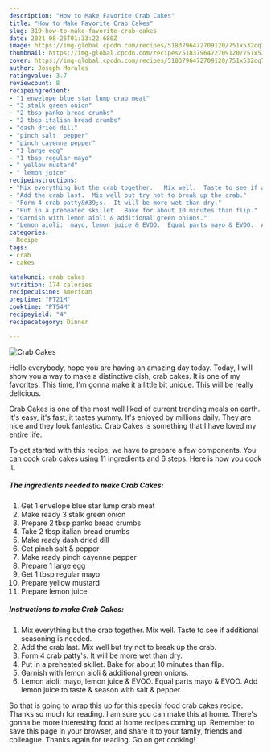```yaml
---
description: "How to Make Favorite Crab Cakes"
title: "How to Make Favorite Crab Cakes"
slug: 319-how-to-make-favorite-crab-cakes
date: 2021-08-25T01:33:22.680Z
image: https://img-global.cpcdn.com/recipes/5183796472709120/751x532cq70/crab-cakes-recipe-main-photo.jpg
thumbnail: https://img-global.cpcdn.com/recipes/5183796472709120/751x532cq70/crab-cakes-recipe-main-photo.jpg
cover: https://img-global.cpcdn.com/recipes/5183796472709120/751x532cq70/crab-cakes-recipe-main-photo.jpg
author: Joseph Morales
ratingvalue: 3.7
reviewcount: 8
recipeingredient:
- "1 envelope blue star lump crab meat"
- "3 stalk green onion"
- "2 tbsp panko bread crumbs"
- "2 tbsp italian bread crumbs"
- "dash dried dill"
- "pinch salt  pepper"
- "pinch cayenne pepper"
- "1 large egg"
- "1 tbsp regular mayo"
- " yellow mustard"
- " lemon juice"
recipeinstructions:
- "Mix everything but the crab together.   Mix well.  Taste to see if additional seasoning is needed."
- "Add the crab last.  Mix well but try not to break up the crab."
- "Form 4 crab patty&#39;s.  It will be more wet than dry."
- "Put in a preheated skillet.  Bake for about 10 minutes than flip."
- "Garnish with lemon aioli & additional green onions."
- "Lemon aioli:  mayo, lemon juice & EVOO.  Equal parts mayo & EVOO.  Add lemon juice to taste & season with salt & pepper."
categories:
- Recipe
tags:
- crab
- cakes

katakunci: crab cakes 
nutrition: 174 calories
recipecuisine: American
preptime: "PT21M"
cooktime: "PT54M"
recipeyield: "4"
recipecategory: Dinner

---
```



![Crab Cakes](https://img-global.cpcdn.com/recipes/5183796472709120/751x532cq70/crab-cakes-recipe-main-photo.jpg)

Hello everybody, hope you are having an amazing day today. Today, I will show you a way to make a distinctive dish, crab cakes. It is one of my favorites. This time, I'm gonna make it a little bit unique. This will be really delicious.

Crab Cakes is one of the most well liked of current trending meals on earth. It's easy, it's fast, it tastes yummy. It's enjoyed by millions daily. They are nice and they look fantastic. Crab Cakes is something that I have loved my entire life.




To get started with this recipe, we have to prepare a few components. You can cook crab cakes using 11 ingredients and 6 steps. Here is how you cook it.

<!--inarticleads1-->

##### The ingredients needed to make Crab Cakes:

1. Get 1 envelope blue star lump crab meat
1. Make ready 3 stalk green onion
1. Prepare 2 tbsp panko bread crumbs
1. Take 2 tbsp italian bread crumbs
1. Make ready dash dried dill
1. Get pinch salt & pepper
1. Make ready pinch cayenne pepper
1. Prepare 1 large egg
1. Get 1 tbsp regular mayo
1. Prepare  yellow mustard
1. Prepare  lemon juice




<!--inarticleads2-->

##### Instructions to make Crab Cakes:

1. Mix everything but the crab together.   Mix well.  Taste to see if additional seasoning is needed.
1. Add the crab last.  Mix well but try not to break up the crab.
1. Form 4 crab patty&#39;s.  It will be more wet than dry.
1. Put in a preheated skillet.  Bake for about 10 minutes than flip.
1. Garnish with lemon aioli & additional green onions.
1. Lemon aioli:  mayo, lemon juice & EVOO.  Equal parts mayo & EVOO.  Add lemon juice to taste & season with salt & pepper.




So that is going to wrap this up for this special food crab cakes recipe. Thanks so much for reading. I am sure you can make this at home. There's gonna be more interesting food at home recipes coming up. Remember to save this page in your browser, and share it to your family, friends and colleague. Thanks again for reading. Go on get cooking!
